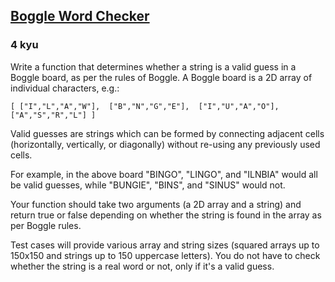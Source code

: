 <h2><a href=https://www.codewars.com/kata/57680d0128ed87c94f000bfd/train/javascript target="_blank">Boggle Word Checker</a></h2><h3>4 kyu</h3><p>Write a function that determines whether a string is a valid guess in a Boggle board, as per the rules of Boggle. A Boggle board is a 2D array of individual characters, e.g.:</p><pre><code class="language-javascript">[ [<span class="cm-string">"I"</span>,<span class="cm-string">"L"</span>,<span class="cm-string">"A"</span>,<span class="cm-string">"W"</span>],  [<span class="cm-string">"B"</span>,<span class="cm-string">"N"</span>,<span class="cm-string">"G"</span>,<span class="cm-string">"E"</span>],  [<span class="cm-string">"I"</span>,<span class="cm-string">"U"</span>,<span class="cm-string">"A"</span>,<span class="cm-string">"O"</span>],  [<span class="cm-string">"A"</span>,<span class="cm-string">"S"</span>,<span class="cm-string">"R"</span>,<span class="cm-string">"L"</span>] ]</code></pre><pre style="display: none;"><code class="language-python">[ [<span class="cm-string">"I"</span>,<span class="cm-string">"L"</span>,<span class="cm-string">"A"</span>,<span class="cm-string">"W"</span>],  [<span class="cm-string">"B"</span>,<span class="cm-string">"N"</span>,<span class="cm-string">"G"</span>,<span class="cm-string">"E"</span>],  [<span class="cm-string">"I"</span>,<span class="cm-string">"U"</span>,<span class="cm-string">"A"</span>,<span class="cm-string">"O"</span>],  [<span class="cm-string">"A"</span>,<span class="cm-string">"S"</span>,<span class="cm-string">"R"</span>,<span class="cm-string">"L"</span>] ]</code></pre><pre style="display: none;"><code class="language-java">[ [<span class="cm-string">'I'</span>,<span class="cm-string">'L'</span>,<span class="cm-string">'A'</span>,<span class="cm-string">'W'</span>],  [<span class="cm-string">'B'</span>,<span class="cm-string">'N'</span>,<span class="cm-string">'G'</span>,<span class="cm-string">'E'</span>],  [<span class="cm-string">'I'</span>,<span class="cm-string">'U'</span>,<span class="cm-string">'A'</span>,<span class="cm-string">'O'</span>],  [<span class="cm-string">'A'</span>,<span class="cm-string">'S'</span>,<span class="cm-string">'R'</span>,<span class="cm-string">'L'</span>] ]</code></pre><pre style="display: none;"><code class="language-cpp">{ {<span class="cm-string">'I'</span>,<span class="cm-string">'L'</span>,<span class="cm-string">'A'</span>,<span class="cm-string">'W'</span>},  {<span class="cm-string">'B'</span>,<span class="cm-string">'N'</span>,<span class="cm-string">'G'</span>,<span class="cm-string">'E'</span>},  {<span class="cm-string">'I'</span>,<span class="cm-string">'U'</span>,<span class="cm-string">'A'</span>,<span class="cm-string">'O'</span>},  {<span class="cm-string">'A'</span>,<span class="cm-string">'S'</span>,<span class="cm-string">'R'</span>,<span class="cm-string">'L'</span>} }</code></pre><pre style="display: none;"><code class="language-haskell">[ <span class="cm-string">"ILAW"</span>, <span class="cm-string">"BNGE"</span>, <span class="cm-string">"IUAO"</span>, <span class="cm-string">"ASRL"</span>]</code></pre><p>Valid guesses are strings which can be formed by connecting adjacent cells (horizontally, vertically, or diagonally) without re-using any previously used cells.</p><p>For example, in the above board "BINGO", "LINGO", and "ILNBIA" would all be valid guesses, while "BUNGIE", "BINS", and "SINUS" would not.</p><p>Your function should take two arguments (a 2D array and a string) and return true or false depending on whether the string is found in the array as per Boggle rules.</p><p>Test cases will provide various array and string sizes (squared arrays up to 150x150 and strings up to 150 uppercase letters). You do not have to check whether the string is a real word or not, only if it's a valid guess.</p>